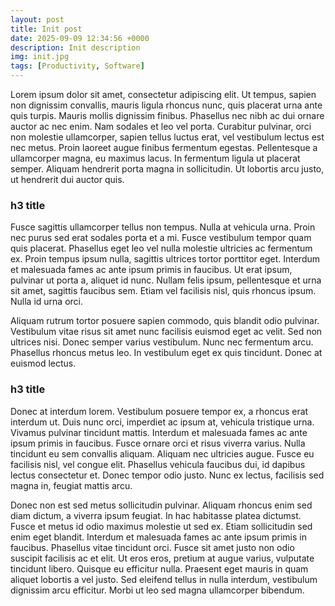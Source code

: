 ```yaml
---
layout: post
title: Init post
date: 2025-09-09 12:34:56 +0000
description: Init description
img: init.jpg
tags: [Productivity, Software]
---
```


Lorem ipsum dolor sit amet, consectetur adipiscing elit. Ut tempus, sapien non dignissim convallis, mauris ligula rhoncus nunc, quis placerat urna ante quis turpis. Mauris mollis dignissim finibus. Phasellus nec nibh ac dui ornare auctor ac nec enim. Nam sodales et leo vel porta. Curabitur pulvinar, orci non molestie ullamcorper, sapien tellus luctus erat, vel vestibulum lectus est nec metus. Proin laoreet augue finibus fermentum egestas. Pellentesque a ullamcorper magna, eu maximus lacus. In fermentum ligula ut placerat semper. Aliquam hendrerit porta magna in sollicitudin. Ut lobortis arcu justo, ut hendrerit dui auctor quis.

### h3 title

Fusce sagittis ullamcorper tellus non tempus. Nulla at vehicula urna. Proin nec purus sed erat sodales porta et a mi. Fusce vestibulum tempor quam quis placerat. Phasellus eget leo vel nulla molestie ultricies ac fermentum ex. Proin tempus ipsum nulla, sagittis ultrices tortor porttitor eget. Interdum et malesuada fames ac ante ipsum primis in faucibus. Ut erat ipsum, pulvinar ut porta a, aliquet id nunc. Nullam felis ipsum, pellentesque et urna sit amet, sagittis faucibus sem. Etiam vel facilisis nisl, quis rhoncus ipsum. Nulla id urna orci.

Aliquam rutrum tortor posuere sapien commodo, quis blandit odio pulvinar. Vestibulum vitae risus sit amet nunc facilisis euismod eget ac velit. Sed non ultrices nisi. Donec semper varius vestibulum. Nunc nec fermentum arcu. Phasellus rhoncus metus leo. In vestibulum eget ex quis tincidunt. Donec at euismod lectus.

### h3 title

Donec at interdum lorem. Vestibulum posuere tempor ex, a rhoncus erat interdum ut. Duis nunc orci, imperdiet ac ipsum at, vehicula tristique urna. Vivamus pulvinar tincidunt mattis. Interdum et malesuada fames ac ante ipsum primis in faucibus. Fusce ornare orci et risus viverra varius. Nulla tincidunt eu sem convallis aliquam. Aliquam nec ultricies augue. Fusce eu facilisis nisl, vel congue elit. Phasellus vehicula faucibus dui, id dapibus lectus consectetur et. Donec tempor odio justo. Nunc ex lectus, facilisis sed magna in, feugiat mattis arcu.

Donec non est sed metus sollicitudin pulvinar. Aliquam rhoncus enim sed diam dictum, a viverra ipsum feugiat. In hac habitasse platea dictumst. Fusce et metus id odio maximus molestie ut sed ex. Etiam sollicitudin sed enim eget blandit. Interdum et malesuada fames ac ante ipsum primis in faucibus. Phasellus vitae tincidunt orci. Fusce sit amet justo non odio suscipit facilisis ac et elit. Ut eros eros, pretium at augue varius, vulputate tincidunt libero. Quisque eu efficitur nulla. Praesent eget mauris in quam aliquet lobortis a vel justo. Sed eleifend tellus in nulla interdum, vestibulum dignissim arcu efficitur. Morbi ut leo sed magna ullamcorper bibendum.
